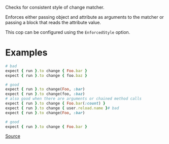 
Checks for consistent style of change matcher.

Enforces either passing object and attribute as arguments to the matcher
or passing a block that reads the attribute value.

This cop can be configured using the `EnforcedStyle` option.

# Examples

```ruby
# bad
expect { run }.to change { Foo.bar }
expect { run }.to change { foo.baz }

# good
expect { run }.to change(Foo, :bar)
expect { run }.to change(foo, :baz)
# also good when there are arguments or chained method calls
expect { run }.to change { Foo.bar(:count) }
expect { run }.to change { user.reload.name }# bad
expect { run }.to change(Foo, :bar)

# good
expect { run }.to change { Foo.bar }
```

[Source](http://www.rubydoc.info/gems/rubocop/RuboCop/Cop/RSpec/ExpectChange)
